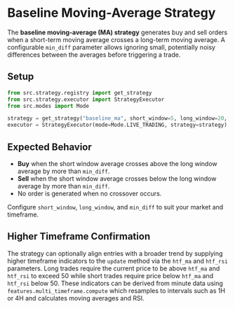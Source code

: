 # Baseline Moving-Average Strategy

The **baseline moving-average (MA) strategy** generates buy and sell orders when a
short-term moving average crosses a long-term moving average.  A configurable
``min_diff`` parameter allows ignoring small, potentially noisy differences
between the averages before triggering a trade.

## Setup

```python
from src.strategy.registry import get_strategy
from src.strategy.executor import StrategyExecutor
from src.modes import Mode

strategy = get_strategy("baseline_ma", short_window=5, long_window=20, min_diff=0.1)
executor = StrategyExecutor(mode=Mode.LIVE_TRADING, strategy=strategy)
```

## Expected Behavior

- **Buy** when the short window average crosses above the long window average by
  more than ``min_diff``.
- **Sell** when the short window average crosses below the long window average by
  more than ``min_diff``.
- No order is generated when no crossover occurs.

Configure `short_window`, `long_window`, and `min_diff` to suit your market and timeframe.

## Higher Timeframe Confirmation

The strategy can optionally align entries with a broader trend by
supplying higher timeframe indicators to the ``update`` method via the
``htf_ma`` and ``htf_rsi`` parameters.  Long trades require the current
price to be above ``htf_ma`` and ``htf_rsi`` to exceed 50 while short
trades require price below ``htf_ma`` and ``htf_rsi`` below 50.  These
indicators can be derived from minute data using
``features.multi_timeframe.compute`` which resamples to intervals such as
1H or 4H and calculates moving averages and RSI.
